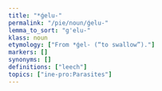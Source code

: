 ```yaml
---
title: "*ǵelu-"
permalink: "/pie/noun/ǵelu-"
lemma_to_sort: "g'elu-"
klass: noun
etymology: ["From *ǵel- (“to swallow”)."]
markers: []
synonyms: []
definitions: ["leech"]
topics: ["ine-pro:Parasites"]
---
```

